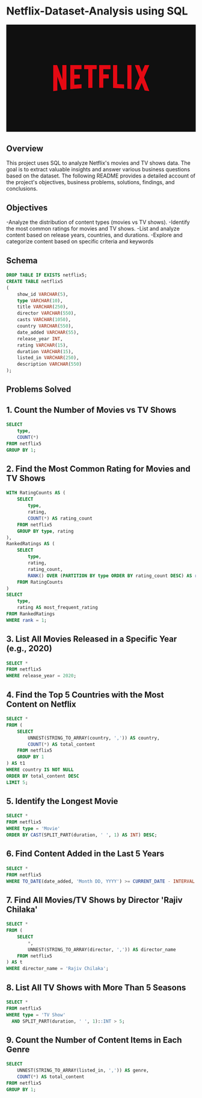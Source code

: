 # Netflix-Dataset-Analysis using SQL

![Netflix Logo](https://github.com/ridhit10/Netflix-Dataset-Analysis/blob/main/BrandAssets_Logos_01-Wordmark.jpg)

## Overview
This project uses SQL to analyze Netflix's movies and TV shows data. The goal is to extract valuable insights and answer various business questions based on the dataset. The following README provides a detailed account of the project's objectives, business problems, solutions, findings, and conclusions.

## Objectives
-Analyze the distribution of content types (movies vs TV shows).
-Identify the most common ratings for movies and TV shows.
-List and analyze content based on release years, countries, and durations.
-Explore and categorize content based on specific criteria and keywords

## Schema

```sql
DROP TABLE IF EXISTS netflix5;
CREATE TABLE netflix5
(
    show_id VARCHAR(5),
    type VARCHAR(10),
    title VARCHAR(250),
    director VARCHAR(550),
    casts VARCHAR(1050),
    country VARCHAR(550),
    date_added VARCHAR(55),
    release_year INT,
    rating VARCHAR(15),
    duration VARCHAR(15),
    listed_in VARCHAR(250),
    description VARCHAR(550)
);
```
## Problems Solved



## 1. Count the Number of Movies vs TV Shows

```sql
SELECT 
    type, 
    COUNT(*) 
FROM netflix5 
GROUP BY 1;
```


## 2. Find the Most Common Rating for Movies and TV Shows

```sql
WITH RatingCounts AS (
    SELECT 
        type, 
        rating, 
        COUNT(*) AS rating_count 
    FROM netflix5 
    GROUP BY type, rating
),
RankedRatings AS (
    SELECT 
        type, 
        rating, 
        rating_count, 
        RANK() OVER (PARTITION BY type ORDER BY rating_count DESC) AS rank 
    FROM RatingCounts
)
SELECT 
    type, 
    rating AS most_frequent_rating 
FROM RankedRatings 
WHERE rank = 1;
```

## 3. List All Movies Released in a Specific Year (e.g., 2020)

```sql
SELECT *
FROM netflix5
WHERE release_year = 2020;
```

## 4. Find the Top 5 Countries with the Most Content on Netflix

```sql
SELECT *
FROM (
    SELECT 
        UNNEST(STRING_TO_ARRAY(country, ',')) AS country,
        COUNT(*) AS total_content
    FROM netflix5
    GROUP BY 1
) AS t1
WHERE country IS NOT NULL
ORDER BY total_content DESC
LIMIT 5;
```
## 5. Identify the Longest Movie

```sql
SELECT *
FROM netflix5
WHERE type = 'Movie'
ORDER BY CAST(SPLIT_PART(duration, ' ', 1) AS INT) DESC;
```

## 6. Find Content Added in the Last 5 Years

```sql
SELECT *
FROM netflix5
WHERE TO_DATE(date_added, 'Month DD, YYYY') >= CURRENT_DATE - INTERVAL '5 years';
```

## 7. Find All Movies/TV Shows by Director 'Rajiv Chilaka'

```sql
SELECT *
FROM (
    SELECT 
        *, 
        UNNEST(STRING_TO_ARRAY(director, ',')) AS director_name
    FROM netflix5
) AS t
WHERE director_name = 'Rajiv Chilaka';
```

## 8. List All TV Shows with More Than 5 Seasons

```sql
SELECT *
FROM netflix5
WHERE type = 'TV Show'
  AND SPLIT_PART(duration, ' ', 1)::INT > 5;
```

## 9. Count the Number of Content Items in Each Genre

```sql
SELECT 
    UNNEST(STRING_TO_ARRAY(listed_in, ',')) AS genre,
    COUNT(*) AS total_content
FROM netflix5
GROUP BY 1;
```

